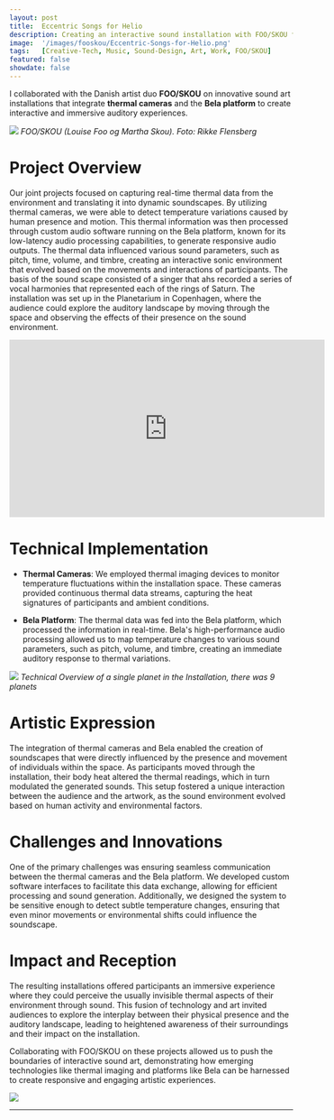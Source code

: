 ```yaml
---
layout: post
title:  Eccentric Songs for Helio
description: Creating an interactive sound installation with FOO/SKOU for the CONNECT ME exhibition at Trapholt Museum
image:  '/images/fooskou/Eccentric-Songs-for-Helio.png'
tags:   [Creative-Tech, Music, Sound-Design, Art, Work, FOO/SKOU]
featured: false
showdate: false
---
```


I collaborated with the Danish artist duo **FOO/SKOU** on innovative sound art installations that integrate **thermal cameras** and the **Bela platform** to create interactive and immersive auditory experiences.

![]({{site.baseurl}}/images/fooskou/Foo-Skou.jpg)
*FOO/SKOU (Louise Foo og Martha Skou). Foto: Rikke Flensberg*


# Project Overview

Our joint projects focused on capturing real-time thermal data from the environment and translating it into dynamic soundscapes. By utilizing thermal cameras, we were able to detect temperature variations caused by human presence and motion. This thermal information was then processed through custom audio software running on the Bela platform, known for its low-latency audio processing capabilities, to generate responsive audio outputs. The thermal data influenced various sound parameters, such as pitch, time, volume, and timbre, creating an interactive sonic environment that evolved based on the movements and interactions of participants. The basis of the sound scape consisted of a singer that ahs recorded a series of vocal harmonies that represented each of the rings of Saturn. The installation was set up in the Planetarium in Copenhagen, where the audience could explore the auditory landscape by moving through the space and observing the effects of their presence on the sound environment.

<p><iframe width="560" height="315" src="https://www.youtube.com/embed/vLeqtGysD2w?si=_i2JHSrQvjpqZndK" title="YouTube video player" frameborder="0" allow="accelerometer; autoplay; clipboard-write; encrypted-media; gyroscope; picture-in-picture; web-share" referrerpolicy="strict-origin-when-cross-origin" allowfullscreen></iframe></p>

# Technical Implementation

- **Thermal Cameras**: We employed thermal imaging devices to monitor temperature fluctuations within the installation space. These cameras provided continuous thermal data streams, capturing the heat signatures of participants and ambient conditions.

- **Bela Platform**: The thermal data was fed into the Bela platform, which processed the information in real-time. Bela's high-performance audio processing allowed us to map temperature changes to various sound parameters, such as pitch, volume, and timbre, creating an immediate auditory response to thermal variations.

![]({{site.baseurl}}/images/fooskou/tech_overview.png)
*Technical Overview of a single planet in the Installation, there was 9 planets*

# Artistic Expression

The integration of thermal cameras and Bela enabled the creation of soundscapes that were directly influenced by the presence and movement of individuals within the space. As participants moved through the installation, their body heat altered the thermal readings, which in turn modulated the generated sounds. This setup fostered a unique interaction between the audience and the artwork, as the sound environment evolved based on human activity and environmental factors.

# Challenges and Innovations

One of the primary challenges was ensuring seamless communication between the thermal cameras and the Bela platform. We developed custom software interfaces to facilitate this data exchange, allowing for efficient processing and sound generation. Additionally, we designed the system to be sensitive enough to detect subtle temperature changes, ensuring that even minor movements or environmental shifts could influence the soundscape.

# Impact and Reception

The resulting installations offered participants an immersive experience where they could perceive the usually invisible thermal aspects of their environment through sound. This fusion of technology and art invited audiences to explore the interplay between their physical presence and the auditory landscape, leading to heightened awareness of their surroundings and their impact on the installation.

Collaborating with FOO/SKOU on these projects allowed us to push the boundaries of interactive sound art, demonstrating how emerging technologies like thermal imaging and platforms like Bela can be harnessed to create responsive and engaging artistic experiences. 



![]({{site.baseurl}}/images/fooskou/Eccentric-Songs-for-Helio.png#wide)

<hr>
